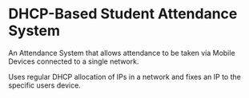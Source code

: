 # DHCP-Based Student Attendance System
An Attendance System that allows attendance to be taken via Mobile Devices connected to a single network.

Uses regular DHCP allocation of IPs in a network and fixes an IP to the specific users device. 
